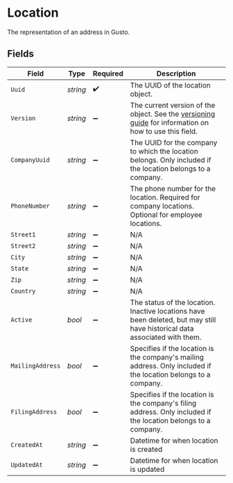 # Location

The representation of an address in Gusto.


## Fields

| Field                                                                                                                                                             | Type                                                                                                                                                              | Required                                                                                                                                                          | Description                                                                                                                                                       |
| ----------------------------------------------------------------------------------------------------------------------------------------------------------------- | ----------------------------------------------------------------------------------------------------------------------------------------------------------------- | ----------------------------------------------------------------------------------------------------------------------------------------------------------------- | ----------------------------------------------------------------------------------------------------------------------------------------------------------------- |
| `Uuid`                                                                                                                                                            | *string*                                                                                                                                                          | :heavy_check_mark:                                                                                                                                                | The UUID of the location object.                                                                                                                                  |
| `Version`                                                                                                                                                         | *string*                                                                                                                                                          | :heavy_minus_sign:                                                                                                                                                | The current version of the object. See the [versioning guide](https://docs.gusto.com/embedded-payroll/docs/idempotency) for information on how to use this field. |
| `CompanyUuid`                                                                                                                                                     | *string*                                                                                                                                                          | :heavy_minus_sign:                                                                                                                                                | The UUID for the company to which the location belongs. Only included if the location belongs to a company.                                                       |
| `PhoneNumber`                                                                                                                                                     | *string*                                                                                                                                                          | :heavy_minus_sign:                                                                                                                                                | The phone number for the location. Required for company locations. Optional for employee locations.                                                               |
| `Street1`                                                                                                                                                         | *string*                                                                                                                                                          | :heavy_minus_sign:                                                                                                                                                | N/A                                                                                                                                                               |
| `Street2`                                                                                                                                                         | *string*                                                                                                                                                          | :heavy_minus_sign:                                                                                                                                                | N/A                                                                                                                                                               |
| `City`                                                                                                                                                            | *string*                                                                                                                                                          | :heavy_minus_sign:                                                                                                                                                | N/A                                                                                                                                                               |
| `State`                                                                                                                                                           | *string*                                                                                                                                                          | :heavy_minus_sign:                                                                                                                                                | N/A                                                                                                                                                               |
| `Zip`                                                                                                                                                             | *string*                                                                                                                                                          | :heavy_minus_sign:                                                                                                                                                | N/A                                                                                                                                                               |
| `Country`                                                                                                                                                         | *string*                                                                                                                                                          | :heavy_minus_sign:                                                                                                                                                | N/A                                                                                                                                                               |
| `Active`                                                                                                                                                          | *bool*                                                                                                                                                            | :heavy_minus_sign:                                                                                                                                                | The status of the location. Inactive locations have been deleted, but may still have historical data associated with them.                                        |
| `MailingAddress`                                                                                                                                                  | *bool*                                                                                                                                                            | :heavy_minus_sign:                                                                                                                                                | Specifies if the location is the company's mailing address. Only included if the location belongs to a company.                                                   |
| `FilingAddress`                                                                                                                                                   | *bool*                                                                                                                                                            | :heavy_minus_sign:                                                                                                                                                | Specifies if the location is the company's filing address. Only included if the location belongs to a company.                                                    |
| `CreatedAt`                                                                                                                                                       | *string*                                                                                                                                                          | :heavy_minus_sign:                                                                                                                                                | Datetime for when location is created                                                                                                                             |
| `UpdatedAt`                                                                                                                                                       | *string*                                                                                                                                                          | :heavy_minus_sign:                                                                                                                                                | Datetime for when location is updated                                                                                                                             |